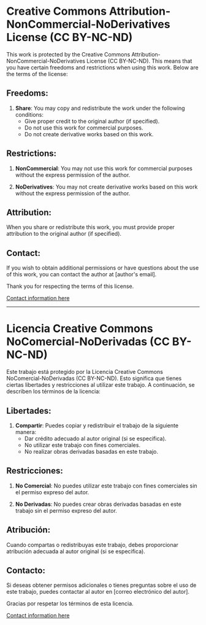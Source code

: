 # Creative Commons Attribution-NonCommercial-NoDerivatives License (CC BY-NC-ND)

This work is protected by the Creative Commons Attribution-NonCommercial-NoDerivatives License (CC BY-NC-ND). This means that you have certain freedoms and restrictions when using this work. Below are the terms of the license:

## Freedoms:

1. **Share**: You may copy and redistribute the work under the following conditions:
   - Give proper credit to the original author (if specified).
   - Do not use this work for commercial purposes.
   - Do not create derivative works based on this work.

## Restrictions:

1. **NonCommercial**: You may not use this work for commercial purposes without the express permission of the author.

2. **NoDerivatives**: You may not create derivative works based on this work without the express permission of the author.

## Attribution:

When you share or redistribute this work, you must provide proper attribution to the original author (if specified).

## Contact:

If you wish to obtain additional permissions or have questions about the use of this work, you can contact the author at [author's email].

Thank you for respecting the terms of this license.

[Contact information here](https://github.com/alberto-leon-crespo)

---

# Licencia Creative Commons NoComercial-NoDerivadas (CC BY-NC-ND)

Este trabajo está protegido por la Licencia Creative Commons NoComercial-NoDerivadas (CC BY-NC-ND). Esto significa que tienes ciertas libertades y restricciones al utilizar este trabajo. A continuación, se describen los términos de la licencia:

## Libertades:

1. **Compartir**: Puedes copiar y redistribuir el trabajo de la siguiente manera:
   - Dar crédito adecuado al autor original (si se especifica).
   - No utilizar este trabajo con fines comerciales.
   - No realizar obras derivadas basadas en este trabajo.

## Restricciones:

1. **No Comercial**: No puedes utilizar este trabajo con fines comerciales sin el permiso expreso del autor.

2. **No Derivadas**: No puedes crear obras derivadas basadas en este trabajo sin el permiso expreso del autor.

## Atribución:

Cuando compartas o redistribuyas este trabajo, debes proporcionar atribución adecuada al autor original (si se especifica).

## Contacto:

Si deseas obtener permisos adicionales o tienes preguntas sobre el uso de este trabajo, puedes contactar al autor en [correo electrónico del autor].

Gracias por respetar los términos de esta licencia.

[Contact information here](https://github.com/alberto-leon-crespo)
